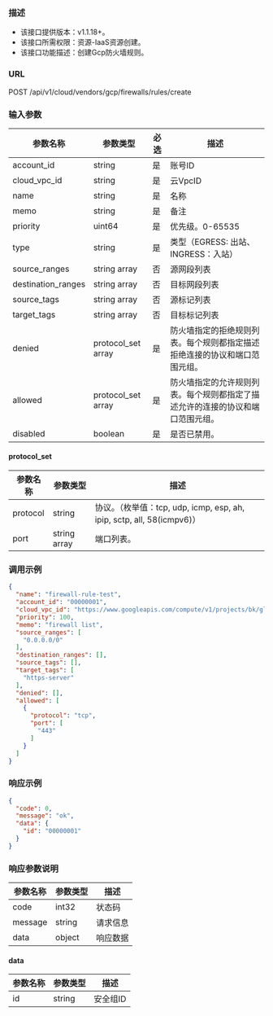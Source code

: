 ### 描述

- 该接口提供版本：v1.1.18+。
- 该接口所需权限：资源-IaaS资源创建。
- 该接口功能描述：创建Gcp防火墙规则。

### URL

POST /api/v1/cloud/vendors/gcp/firewalls/rules/create

### 输入参数

| 参数名称               | 参数类型               | 必选 | 描述                                      |
|--------------------|--------------------|----|-----------------------------------------|
| account_id         | string             | 是  | 账号ID                                    |
| cloud_vpc_id       | string             | 是  | 云VpcID                                  |
| name               | string             | 是  | 名称                                      |
| memo               | string             | 是  | 备注                                      |
| priority           | uint64             | 是  | 优先级。0-65535                             |
| type               | string             | 是  | 类型（EGRESS: 出站、INGRESS：入站）               |
| source_ranges      | string array       | 否  | 源网段列表                                   |
| destination_ranges | string array       | 否  | 目标网段列表                                  |
| source_tags        | string array       | 否  | 源标记列表                                   |
| target_tags        | string array       | 否  | 目标标记列表                                  |
| denied             | protocol_set array | 是  | 防火墙指定的拒绝规则列表。每个规则都指定描述拒绝连接的协议和端口范围元组。   |
| allowed            | protocol_set array | 是  | 防火墙指定的允许规则列表。每个规则都指定了描述允许的连接的协议和端口范围元组。 |
| disabled           | boolean            | 是  | 是否已禁用。                                  |

#### protocol_set

| 参数名称     | 参数类型         | 描述                                                            |
|----------|--------------|---------------------------------------------------------------|
| protocol | string       | 协议。（枚举值：tcp, udp, icmp, esp, ah, ipip, sctp, all, 58(icmpv6)） |
| port     | string array | 端口列表。                                                         |

### 调用示例

```json
{
  "name": "firewall-rule-test",
  "account_id": "00000001",
  "cloud_vpc_id": "https://www.googleapis.com/compute/v1/projects/bk/global/networks/default",
  "priority": 100,
  "memo": "firewall list",
  "source_ranges": [
    "0.0.0.0/0"
  ],
  "destination_ranges": [],
  "source_tags": [],
  "target_tags": [
    "https-server"
  ],
  "denied": [],
  "allowed": [
    {
      "protocol": "tcp",
      "port": [
        "443"
      ]
    }
  ]
}
```

### 响应示例

```json
{
  "code": 0,
  "message": "ok",
  "data": {
    "id": "00000001"
  }
}
```

### 响应参数说明

| 参数名称    | 参数类型   | 描述   |
|---------|--------|------|
| code    | int32  | 状态码  |
| message | string | 请求信息 |
| data    | object | 响应数据 |

#### data

| 参数名称 | 参数类型   | 描述    |
|------|--------|-------|
| id   | string | 安全组ID |
